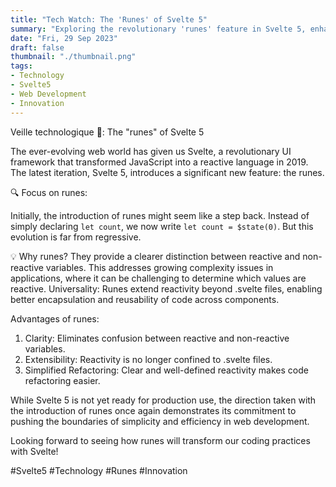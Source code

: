 ```yaml
---
title: "Tech Watch: The 'Runes' of Svelte 5"
summary: "Exploring the revolutionary 'runes' feature in Svelte 5, enhancing the distinction between reactive and non-reactive states."
date: "Fri, 29 Sep 2023"
draft: false
thumbnail: "./thumbnail.png"
tags:
- Technology
- Svelte5
- Web Development
- Innovation
---
```


Veille technologique 🚀: The "runes" of Svelte 5

The ever-evolving web world has given us Svelte, a revolutionary UI framework that transformed JavaScript into a reactive language in 2019. The latest iteration, Svelte 5, introduces a significant new feature: the runes.

🔍 Focus on runes:

Initially, the introduction of runes might seem like a step back. Instead of simply declaring `let count`, we now write `let count = $state(0)`. But this evolution is far from regressive.

💡 Why runes?
They provide a clearer distinction between reactive and non-reactive variables. This addresses growing complexity issues in applications, where it can be challenging to determine which values are reactive.
Universality: Runes extend reactivity beyond .svelte files, enabling better encapsulation and reusability of code across components.

Advantages of runes:
1. Clarity: Eliminates confusion between reactive and non-reactive variables.
2. Extensibility: Reactivity is no longer confined to .svelte files.
3. Simplified Refactoring: Clear and well-defined reactivity makes code refactoring easier.

While Svelte 5 is not yet ready for production use, the direction taken with the introduction of runes once again demonstrates its commitment to pushing the boundaries of simplicity and efficiency in web development.

Looking forward to seeing how runes will transform our coding practices with Svelte!

#Svelte5 #Technology #Runes #Innovation
